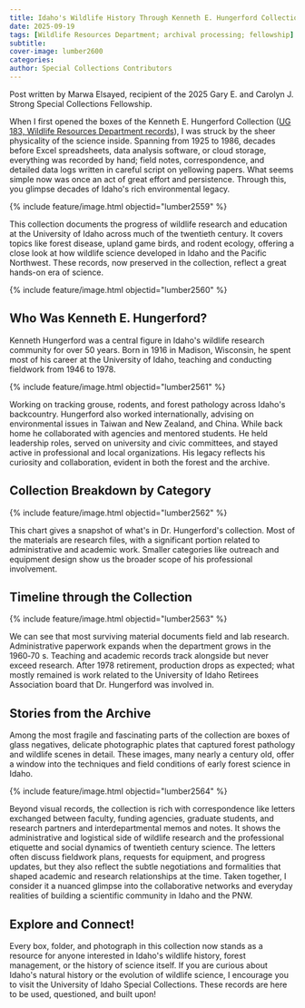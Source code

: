 ```yaml
---
title: Idaho's Wildlife History Through Kenneth E. Hungerford Collection
date: 2025-09-19
tags: [Wildlife Resources Department; archival processing; fellowship]
subtitle: 
cover-image: lumber2600
categories: 
author: Special Collections Contributors
---
```


Post written by Marwa Elsayed, recipient of the 2025 Gary E. and Carolyn J. Strong Special Collections Fellowship.

When I first opened the boxes of the Kenneth E. Hungerford Collection ([UG 183, Wildlife Resources Department records](https://archiveswest.orbiscascade.org/ark:80444/xv393839)), I was struck by the sheer physicality of the science inside. Spanning from 1925 to 1986, decades before Excel spreadsheets, data analysis software, or cloud storage, everything was recorded by hand; field notes, correspondence, and detailed data logs written in careful script on yellowing papers. What seems simple now was once an act of great effort and persistence. Through this, you glimpse decades of Idaho's rich environmental legacy.

{% include feature/image.html objectid="lumber2559" %}

This collection documents the progress of wildlife research and education at the University of Idaho across much of the twentieth century. It covers topics like forest disease, upland game birds, and rodent ecology, offering a close look at how wildlife science developed in Idaho and the Pacific Northwest. These records, now preserved in the collection, reflect a great hands-on era of science. 

{% include feature/image.html objectid="lumber2560" %}

## Who Was Kenneth E. Hungerford?

Kenneth Hungerford was a central figure in Idaho's wildlife research community for over 50 years. Born in 1916 in Madison, Wisconsin, he spent most of his career at the University of Idaho, teaching and conducting fieldwork from 1946 to 1978.

{% include feature/image.html objectid="lumber2561" %}

Working on tracking grouse, rodents, and forest pathology across Idaho's backcountry. Hungerford also worked internationally, advising on environmental issues in Taiwan and New Zealand, and China. While back home he collaborated with agencies and mentored students. He held leadership roles, served on university and civic committees, and stayed active in professional and local organizations. His legacy reflects his curiosity and collaboration, evident in both the forest and the archive.

## Collection Breakdown by Category

{% include feature/image.html objectid="lumber2562" %}

This chart gives a snapshot of what's in Dr. Hungerford's collection. Most of the materials are research files, with a significant portion related to administrative and academic work. Smaller categories like outreach and equipment design show us the broader scope of his professional involvement.

## Timeline through the Collection

{% include feature/image.html objectid="lumber2563" %}

We can see that most surviving material documents field and lab research. Administrative paperwork expands when the department grows in the 1960‑70 s. Teaching and academic records track alongside but never exceed research. After 1978 retirement, production drops as expected; what mostly remained is work related to the University of Idaho Retirees Association board that Dr. Hungerford was involved in.

## Stories from the Archive

Among the most fragile and fascinating parts of the collection are boxes of glass negatives, delicate photographic plates that captured forest pathology and wildlife scenes in detail. These images, many nearly a century old, offer a window into the techniques and field conditions of early forest science in Idaho.

{% include feature/image.html objectid="lumber2564" %}

Beyond visual records, the collection is rich with correspondence like letters exchanged between faculty, funding agencies, graduate students, and research partners and interdepartmental memos and notes. It shows the administrative and logistical side of wildlife research and the professional etiquette and social dynamics of twentieth century science. The letters often discuss fieldwork plans, requests for equipment, and progress updates, but they also reflect the subtle negotiations and formalities that shaped academic and research relationships at the time. Taken together, I consider it a nuanced glimpse into the collaborative networks and everyday realities of building a scientific community in Idaho and the PNW.

## Explore and Connect!

Every box, folder, and photograph in this collection now stands as a resource for anyone interested in Idaho's wildlife history, forest management, or the history of science itself. If you are curious about Idaho's natural history or the evolution of wildlife science, I encourage you to visit the University of Idaho Special Collections. These records are here to be used, questioned, and built upon!